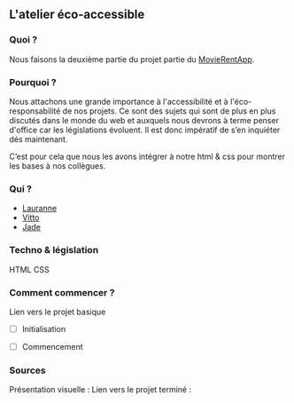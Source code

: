 ## L'atelier éco-accessible

### Quoi ?
Nous faisons la deuxième partie du projet partie du [MovieRentApp]().

### Pourquoi ?
Nous attachons une grande importance à l'accessibilité et à l'éco-responsabilité de nos projets.
Ce sont des sujets qui sont de plus en plus discutés dans le monde du web et auxquels nous devrons à terme penser d'office car les législations évoluent. Il est donc impératif de s’en inquiéter dés maintenant.

C’est pour cela que nous les avons intégrer à notre html & css pour montrer les bases à nos collègues.


### Qui ?
- [Lauranne](https://github.com/l4ur4nn3)
- [Vitto](https://github.com/Vittoria-P)
- [Jade](https://github.com/TreshMiralissa)

### Techno & législation
HTML
CSS

### Comment commencer ?
Lien vers le projet basique
- [ ]  Initialisation
- [ ]  Commencement


### Sources
Présentation visuelle :
Lien vers le projet terminé :

